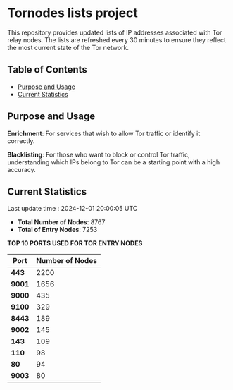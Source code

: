 # Tornodes lists project

This repository provides updated lists of IP addresses associated with Tor relay nodes. The lists are refreshed every 30 minutes to ensure they reflect the most current state of the Tor network.

## Table of Contents

- [Purpose and Usage](#purpose-and-usage)
- [Current Statistics](#current-statistics)


## Purpose and Usage

**Enrichment**: For services that wish to allow Tor traffic or identify it correctly.

**Blacklisting**: For those who want to block or control Tor traffic, understanding which IPs belong to Tor can be a starting point with a high accuracy.

## Current Statistics

Last update time : 2024-12-01 20:00:05 UTC

- **Total Number of Nodes**: 8767
- **Total of Entry Nodes**: 7253

**TOP 10 PORTS USED FOR TOR ENTRY NODES**

| **Port** | **Number of Nodes** |
|------|-----------------|
| **443**   | 2200  |
| **9001**   | 1656  |
| **9000**   | 435  |
| **9100**   | 329  |
| **8443**   | 189  |
| **9002**   | 145  |
| **143**   | 109  |
| **110**   | 98  |
| **80**   | 94  |
| **9003**   | 80  |

